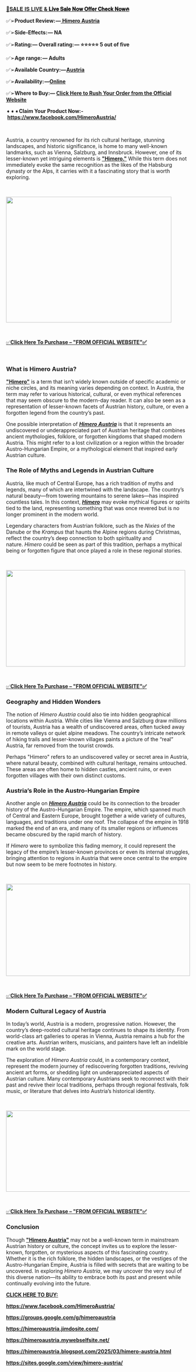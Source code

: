 <p><a href="https://taptonow.com/himero-austria-buy/">📣𝐒𝐀𝐋𝐄 𝐈𝐒 𝐋𝐈𝐕𝐄&nbsp;<span lang="en-US"><strong>&amp; 𝐋𝐢𝐯𝐞 𝐒𝐚𝐥𝐞 𝐍𝐨𝐰 𝐎𝐟𝐟𝐞𝐫 𝐂𝐡𝐞𝐜𝐤 𝐍𝐨𝐰🔥</strong></span></a></p>
<p align="left">✅➢<span lang="en-US"><strong>Product Review: &mdash;</strong></span><a href="https://www.facebook.com/SlimSureDenmarkDK/"><span lang="en-US">&nbsp;</span></a><a href="https://taptonow.com/himero-austria-buy/"><span lang="en-US"><strong>Himero Austria</strong></span></a></p>
<p align="left">✅➢<strong>Side-Effects: &mdash; NA</strong></p>
<p align="left">✅➢<strong>Rating:&mdash; Overall rating: &mdash; ⭐⭐⭐⭐⭐ 5 out of five</strong></p>
<p align="left">✅➢<strong>Age range: &mdash; Adults</strong></p>
<p align="left">✅➢<span lang="en-US"><strong>Available Country:&mdash; </strong></span><a href="https://taptonow.com/himero-austria-buy/"><span lang="en-US"><strong>Austria</strong></span></a></p>
<p align="left">✅➢<span lang="en-US"><strong>Availability: &mdash;</strong></span><a href="https://taptonow.com/himero-austria-buy/"><strong>Online</strong></a></p>
<p align="left">✅➢<span lang="en-US"><strong>Where to Buy:&mdash;&nbsp;</strong></span><a href="https://taptonow.com/himero-austria-buy/"><span lang="en-US"><strong>Click Here to Rush Your Order from the Official Website</strong></span></a></p>
<p align="left">➧➧➧<span lang="en-US"><strong>Claim Your Product Now:-&nbsp;</strong></span><a href="https://www.facebook.com/HimeroAustria/"><span lang="en-US"><strong>https://www.facebook.com/HimeroAustria/</strong></span></a></p>
<p align="left">&nbsp;</p>
<p>Austria, a country renowned for its rich cultural heritage, stunning landscapes, and historic significance, is home to many well-known landmarks, such as Vienna, Salzburg, and Innsbruck. However, one of its lesser-known yet intriguing elements is&nbsp;<a href="https://taptonow.com/himero-austria-buy/"><strong>"Himero."</strong></a>&nbsp;While this term does not immediately evoke the same recognition as the likes of the Habsburg dynasty or the Alps, it carries with it a fascinating story that is worth exploring.</p>
<p>&nbsp;</p>
<div class="separator"><a href="https://taptonow.com/himero-austria-buy/"><img src="https://blogger.googleusercontent.com/img/b/R29vZ2xl/AVvXsEjQPmnHdn4HPA00EZXrQykh_NVdG6yBvzFLauIIKWezrDCI1BFv4tPI1oag9Um_vlXSZP0nHvprOi2eCf-gPywcE2NloA4QeLLxDWCtHwVsE-u9paeZS0UmQZLDmwRaNckxhh4WZlpvL0qvblQkUlLettP0Suwgijlp41hfcq17eKe1WgOPmBR-njHSwQw/w453-h344/DSRF.PNG" alt="" width="453" height="344" border="0" data-original-height="449" data-original-width="591" /></a></div>
<p>&nbsp;</p>
<p><a href="https://taptonow.com/himero-austria-buy/">✅<strong>Click Here To Purchase &ndash; "FROM OFFICIAL WEBSITE"✅</strong></a></p>
<p>&nbsp;</p>
<h3 class="western">What is Himero Austria?</h3>
<p><a href="https://taptonow.com/himero-austria-buy/"><strong>"Himero"</strong></a>&nbsp;is a term that isn&rsquo;t widely known outside of specific academic or niche circles, and its meaning varies depending on context. In Austria, the term may refer to various historical, cultural, or even mythical references that may seem obscure to the modern-day reader. It can also be seen as a representation of lesser-known facets of Austrian history, culture, or even a forgotten legend from the country&rsquo;s past.</p>
<p>One possible interpretation of&nbsp;<em><a href="https://taptonow.com/himero-austria-buy/"><strong>Himero Austria</strong></a></em>&nbsp;is that it represents an undiscovered or underappreciated part of Austrian heritage that combines ancient mythologies, folklore, or forgotten kingdoms that shaped modern Austria. This might refer to a lost civilization or a region within the broader Austro-Hungarian Empire, or a mythological element that inspired early Austrian culture.</p>
<h3 class="western">The Role of Myths and Legends in Austrian Culture</h3>
<p>Austria, like much of Central Europe, has a rich tradition of myths and legends, many of which are intertwined with the landscape. The country&rsquo;s natural beauty&mdash;from towering mountains to serene lakes&mdash;has inspired countless tales. In this context,&nbsp;<em><a href="https://taptonow.com/himero-austria-buy/"><strong>Himero</strong></a></em>&nbsp;may evoke mythical figures or spirits tied to the land, representing something that was once revered but is no longer prominent in the modern world.</p>
<p>Legendary characters from Austrian folklore, such as the&nbsp;<em>Nixies</em>&nbsp;of the Danube or the&nbsp;<em>Krampus</em>&nbsp;that haunts the Alpine regions during Christmas, reflect the country&rsquo;s deep connection to both spirituality and nature.&nbsp;<em>Himero</em>&nbsp;could be seen as part of this tradition, perhaps a mythical being or forgotten figure that once played a role in these regional stories.</p>
<p>&nbsp;</p>
<div class="separator"><a href="https://taptonow.com/himero-austria-buy/"><img src="https://blogger.googleusercontent.com/img/b/R29vZ2xl/AVvXsEikBQ9R9PIhQc7SKQiwVIcLxXz__IQMKaS9rQD-kr0n6Youb5tk2YMLDpPIYZVObCVf9evYwFDzGGi-iyXfATnOXJhB2Y0F4oSHBBipEyQ74z1Hq3xsXxsJfTS0QZvnHFKVmgLqhQlbwwctn-CdiYAGWbdUxhSRWqAwA9nf8kGVJNcCh1bs5gPuFbWh98k/w491-h264/GFTRETR.PNG" alt="" width="491" height="264" border="0" data-original-height="394" data-original-width="732" /></a></div>
<p>&nbsp;</p>
<p><a href="https://taptonow.com/himero-austria-buy/">✅<strong>Click Here To Purchase &ndash; "FROM OFFICIAL WEBSITE"✅</strong></a></p>
<h3 class="western">Geography and Hidden Wonders</h3>
<p>The notion of&nbsp;<em>Himero Austria</em>&nbsp;could also tie into hidden geographical locations within Austria. While cities like Vienna and Salzburg draw millions of tourists, Austria has a wealth of undiscovered areas, often tucked away in remote valleys or quiet alpine meadows. The country&rsquo;s intricate network of hiking trails and lesser-known villages paints a picture of the &ldquo;real&rdquo; Austria, far removed from the tourist crowds.</p>
<p>Perhaps "Himero" refers to an undiscovered valley or secret area in Austria, where natural beauty, combined with cultural heritage, remains untouched. These areas are often home to hidden castles, ancient ruins, or even forgotten villages with their own distinct customs.</p>
<h3 class="western">Austria&rsquo;s Role in the Austro-Hungarian Empire</h3>
<p>Another angle on&nbsp;<em><a href="https://taptonow.com/himero-austria-buy/"><strong>Himero Austria</strong></a></em>&nbsp;could be its connection to the broader history of the Austro-Hungarian Empire. The empire, which spanned much of Central and Eastern Europe, brought together a wide variety of cultures, languages, and traditions under one roof. The collapse of the empire in 1918 marked the end of an era, and many of its smaller regions or influences became obscured by the rapid march of history.</p>
<p>If&nbsp;<em>Himero</em>&nbsp;were to symbolize this fading memory, it could represent the legacy of the empire&rsquo;s lesser-known provinces or even its internal struggles, bringing attention to regions in Austria that were once central to the empire but now seem to be mere footnotes in history.</p>
<p>&nbsp;</p>
<div class="separator"><a href="https://taptonow.com/himero-austria-buy/"><img src="https://blogger.googleusercontent.com/img/b/R29vZ2xl/AVvXsEjL0BtlfQgJP4F20FfK8ntpR_7VbeT3aaYLv-7CW2pF0CajwGJ2TuGoZpAxxTZc33YAo7toZFP5HF4r0aTLV6JIn1NsU2vf74ydcClzAW_xZrvdLqFBXsOnow-8T3JDFrtaRJJdhyO1I5dv7A74Zkk3mDnfK8NJAwh88hJoSM9Bo718KcqRaggpTaIuECI/w504-h252/DTGRTER.PNG" alt="" width="504" height="252" border="0" data-original-height="277" data-original-width="555" /></a></div>
<p>&nbsp;</p>
<p><a href="https://taptonow.com/himero-austria-buy/">✅<strong>Click Here To Purchase &ndash; "FROM OFFICIAL WEBSITE"✅</strong></a></p>
<h3 class="western">Modern Cultural Legacy of Austria</h3>
<p>In today&rsquo;s world, Austria is a modern, progressive nation. However, the country&rsquo;s deep-rooted cultural heritage continues to shape its identity. From world-class art galleries to operas in Vienna, Austria remains a hub for the creative arts. Austrian writers, musicians, and painters have left an indelible mark on the world stage.</p>
<p>The exploration of&nbsp;<em>Himero Austria</em>&nbsp;could, in a contemporary context, represent the modern journey of rediscovering forgotten traditions, reviving ancient art forms, or shedding light on underappreciated aspects of Austrian culture. Many contemporary Austrians seek to reconnect with their past and revive their local traditions, perhaps through regional festivals, folk music, or literature that delves into Austria&rsquo;s historical identity.</p>
<p>&nbsp;</p>
<div class="separator"><a href="https://taptonow.com/himero-austria-buy/"><img src="https://blogger.googleusercontent.com/img/b/R29vZ2xl/AVvXsEgAR8AFI31ohrLh2ltGc4Z5ZCq7KicHjJEUH8OOVaJ7if8DqvJzYHdlWRDAxLWQkzZ_VNzdlUG-7O5kdlkmryydzA_9iN8vlprpxxDfLJi0yUj8bip0OIJiIx4_gPCjGM5ydrOdAetdoj7SAwxYCjZMMtvzy83XRdlgow0KrLWijjs62-zZAUbpVzfLeJ4/w526-h222/RTUTYI.PNG" alt="" width="526" height="222" border="0" data-original-height="436" data-original-width="1035" /></a></div>
<p>&nbsp;</p>
<p><a href="https://taptonow.com/himero-austria-buy/">✅<strong>Click Here To Purchase &ndash; "FROM OFFICIAL WEBSITE"✅</strong></a></p>
<h3 class="western">Conclusion</h3>
<p>Though&nbsp;<a href="https://taptonow.com/himero-austria-buy/"><strong>"Himero Austria"</strong></a>&nbsp;may not be a well-known term in mainstream Austrian history or culture, the concept invites us to explore the lesser-known, forgotten, or mysterious aspects of this fascinating country. Whether it is the rich folklore, the hidden landscapes, or the vestiges of the Austro-Hungarian Empire, Austria is filled with secrets that are waiting to be uncovered. In exploring&nbsp;<em>Himero Austria</em>, we may uncover the very soul of this diverse nation&mdash;its ability to embrace both its past and present while continually evolving into the future.</p>
<p><u><strong>CLICK HERE TO BUY:</strong></u></p>
<p><u><strong><a href="https://www.facebook.com/HimeroAustria/">https://www.facebook.com/HimeroAustria/</a></strong></u></p>
<p><u><strong><a href="https://groups.google.com/g/himeroaustria">https://groups.google.com/g/himeroaustria</a></strong></u></p>
<p><u><strong><a href="https://himeroaustria.jimdosite.com/">https://himeroaustria.jimdosite.com/</a></strong></u></p>
<p><u><strong><a href="https://himeroaustria.mywebselfsite.net/">https://himeroaustria.mywebselfsite.net/</a></strong></u></p>
<p><u><strong><a href="https://himeroaustria.blogspot.com/2025/03/himero-austria.html">https://himeroaustria.blogspot.com/2025/03/himero-austria.html</a></strong></u></p>
<p><u><strong><a href="https://sites.google.com/view/himero-austria/">https://sites.google.com/view/himero-austria/</a></strong></u></p>
